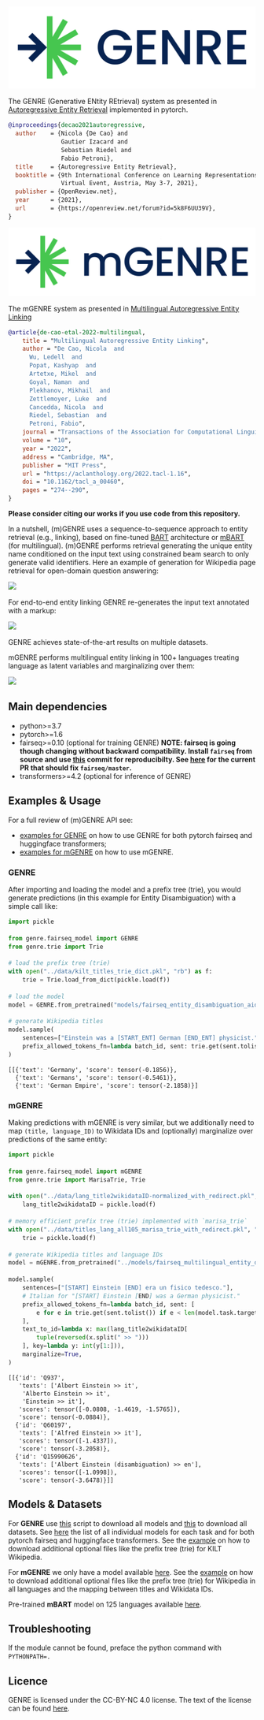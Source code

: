 ![](Genre-TwoColor-Light-BG.png)

The GENRE (Generative ENtity REtrieval) system as presented in [Autoregressive Entity Retrieval](https://arxiv.org/abs/2010.00904) implemented in pytorch.

```bibtex
@inproceedings{decao2021autoregressive,
  author    = {Nicola {De Cao} and
               Gautier Izacard and
               Sebastian Riedel and
               Fabio Petroni},
  title     = {Autoregressive Entity Retrieval},
  booktitle = {9th International Conference on Learning Representations, {ICLR} 2021,
               Virtual Event, Austria, May 3-7, 2021},
  publisher = {OpenReview.net},
  year      = {2021},
  url       = {https://openreview.net/forum?id=5k8F6UU39V},
}
```

![](mGenre-TwoColor-Light-BG.png)

The mGENRE system as presented in [Multilingual Autoregressive Entity Linking](https://arxiv.org/abs/2103.12528)

```bibtex
@article{de-cao-etal-2022-multilingual,
    title = "Multilingual Autoregressive Entity Linking",
    author = "De Cao, Nicola  and
      Wu, Ledell  and
      Popat, Kashyap  and
      Artetxe, Mikel  and
      Goyal, Naman  and
      Plekhanov, Mikhail  and
      Zettlemoyer, Luke  and
      Cancedda, Nicola  and
      Riedel, Sebastian  and
      Petroni, Fabio",
    journal = "Transactions of the Association for Computational Linguistics",
    volume = "10",
    year = "2022",
    address = "Cambridge, MA",
    publisher = "MIT Press",
    url = "https://aclanthology.org/2022.tacl-1.16",
    doi = "10.1162/tacl_a_00460",
    pages = "274--290",
}
```

**Please consider citing our works if you use code from this repository.**

In a nutshell, (m)GENRE uses a sequence-to-sequence approach to entity retrieval (e.g., linking), based on fine-tuned [BART](https://arxiv.org/abs/1910.13461) architecture or [mBART](https://arxiv.org/abs/2001.08210) (for multilingual). (m)GENRE performs retrieval generating the unique entity name conditioned on the input text using constrained beam search to only generate valid identifiers. Here an example of generation for Wikipedia page retrieval for open-domain question answering:

![](GENRE-animation-QA.gif)

For end-to-end entity linking GENRE re-generates the input text annotated with a markup:

![](GENRE-animation-EL.gif)

GENRE achieves state-of-the-art results on multiple datasets.

mGENRE performs multilingual entity linking in 100+ languages treating language as latent variables and marginalizing over them:

![](mGENRE-animation-EL.gif)

## Main dependencies
* python>=3.7
* pytorch>=1.6
* fairseq>=0.10 (optional for training GENRE) **NOTE: fairseq is going though changing without backward compatibility. Install `fairseq` from source and use [this](https://github.com/nicola-decao/fairseq/tree/fixing_prefix_allowed_tokens_fn) commit for reproducibilty. See [here](https://github.com/pytorch/fairseq/pull/3276) for the current PR that should fix `fairseq/master`.**
* transformers>=4.2 (optional for inference of GENRE)

## Examples & Usage

For a full review of (m)GENRE API see:
* [examples for GENRE](https://github.com/facebookresearch/GENRE/blob/main/examples_genre) on how to use GENRE for both pytorch fairseq and huggingface transformers;
* [examples for mGENRE](https://github.com/facebookresearch/GENRE/blob/main/examples_mgenre) on how to use mGENRE.

### GENRE
After importing and loading the model and a prefix tree (trie), you would generate predictions (in this example for Entity Disambiguation) with a simple call like:

```python
import pickle

from genre.fairseq_model import GENRE
from genre.trie import Trie

# load the prefix tree (trie)
with open("../data/kilt_titles_trie_dict.pkl", "rb") as f:
    trie = Trie.load_from_dict(pickle.load(f))

# load the model
model = GENRE.from_pretrained("models/fairseq_entity_disambiguation_aidayago").eval()

# generate Wikipedia titles
model.sample(
    sentences=["Einstein was a [START_ENT] German [END_ENT] physicist."],
    prefix_allowed_tokens_fn=lambda batch_id, sent: trie.get(sent.tolist()),
)
```




    [[{'text': 'Germany', 'score': tensor(-0.1856)},
      {'text': 'Germans', 'score': tensor(-0.5461)},
      {'text': 'German Empire', 'score': tensor(-2.1858)}]


### mGENRE
Making predictions with mGENRE is very similar, but we additionally need to map `(title, language_ID)` to Wikidata IDs and (optionally) marginalize over predictions of the same entity:

```python
import pickle

from genre.fairseq_model import mGENRE
from genre.trie import MarisaTrie, Trie

with open("../data/lang_title2wikidataID-normalized_with_redirect.pkl", "rb") as f:
    lang_title2wikidataID = pickle.load(f)

# memory efficient prefix tree (trie) implemented with `marisa_trie`
with open("../data/titles_lang_all105_marisa_trie_with_redirect.pkl", "rb") as f:
    trie = pickle.load(f)

# generate Wikipedia titles and language IDs
model = mGENRE.from_pretrained("../models/fairseq_multilingual_entity_disambiguation").eval()

model.sample(
    sentences=["[START] Einstein [END] era un fisico tedesco."],
    # Italian for "[START] Einstein [END] was a German physicist."
    prefix_allowed_tokens_fn=lambda batch_id, sent: [
        e for e in trie.get(sent.tolist()) if e < len(model.task.target_dictionary)
    ],
    text_to_id=lambda x: max(lang_title2wikidataID[
        tuple(reversed(x.split(" >> ")))
    ], key=lambda y: int(y[1:])),
    marginalize=True,
)
```




    [[{'id': 'Q937',
       'texts': ['Albert Einstein >> it',
        'Alberto Einstein >> it',
        'Einstein >> it'],
       'scores': tensor([-0.0808, -1.4619, -1.5765]),
       'score': tensor(-0.0884)},
      {'id': 'Q60197',
       'texts': ['Alfred Einstein >> it'],
       'scores': tensor([-1.4337]),
       'score': tensor(-3.2058)},
      {'id': 'Q15990626',
       'texts': ['Albert Einstein (disambiguation) >> en'],
       'scores': tensor([-1.0998]),
       'score': tensor(-3.6478)}]]



## Models & Datasets

For **GENRE** use [this](https://github.com/facebookresearch/GENRE/blob/main/scripts_genre/download_all_models.sh) script to download all models and [this](https://github.com/facebookresearch/GENRE/blob/main/scripts_genre/download_all_datasets.sh) to download all datasets. See [here](https://github.com/facebookresearch/GENRE/blob/main/examples_genre) the list of all individual models for each task and for both pytorch fairseq and huggingface transformers. See the [example](https://github.com/facebookresearch/GENRE/blob/main/examples_genre) on how to download additional optional files like the prefix tree (trie) for KILT Wikipedia.

For **mGENRE** we only have a model available [here](https://dl.fbaipublicfiles.com/GENRE/fairseq_multilingual_entity_disambiguation.tar.gz). See the [example](https://github.com/facebookresearch/GENRE/blob/main/examples_mgenre) on how to download additional optional files like the prefix tree (trie) for Wikipedia in all languages and the mapping between titles and Wikidata IDs.

Pre-trained **mBART** model on 125 languages available [here](https://dl.fbaipublicfiles.com/GENRE/mbart.cc100.tar.gz).

## Troubleshooting
If the module cannot be found, preface the python command with `PYTHONPATH=.`

## Licence
GENRE is licensed under the CC-BY-NC 4.0 license. The text of the license can be found [here](https://github.com/facebookresearch/GENRE/blob/main/LICENSE).

